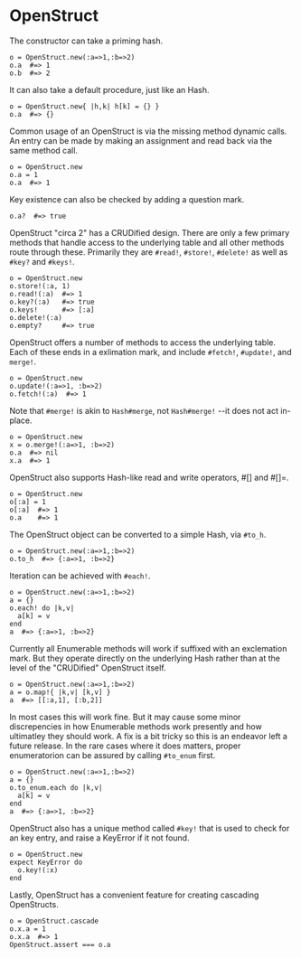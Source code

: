 # OpenStruct

The constructor can take a priming hash.

    o = OpenStruct.new(:a=>1,:b=>2)
    o.a  #=> 1
    o.b  #=> 2

It can also take a default procedure, just like an Hash.

    o = OpenStruct.new{ |h,k| h[k] = {} }
    o.a  #=> {}

Common usage of an OpenStruct is via the missing method dynamic calls.
An entry can be made by making an assignment and read back via the
same method call.

    o = OpenStruct.new
    o.a = 1
    o.a  #=> 1

Key existence can also be checked by adding a question mark.

    o.a?  #=> true

OpenStruct "circa 2" has a CRUDified design. There are only a few primary
methods that handle access to the underlying table and all other methods
route through these. Primarily they are `#read!`, `#store!`, `#delete!`
as well as `#key?` and `#keys!`.

    o = OpenStruct.new
    o.store!(:a, 1)
    o.read!(:a)  #=> 1
    o.key?(:a)   #=> true
    o.keys!      #=> [:a]
    o.delete!(:a)
    o.empty?     #=> true

OpenStruct offers a number of methods to access the underlying table.
Each of these ends in a exlimation mark, and include `#fetch!`, `#update!`, 
and `merge!`.

    o = OpenStruct.new
    o.update!(:a=>1, :b=>2)
    o.fetch!(:a)  #=> 1

Note that `#merge!` is akin to `Hash#merge`, not `Hash#merge!` --it does not
act in-place.

    o = OpenStruct.new
    x = o.merge!(:a=>1, :b=>2)
    o.a  #=> nil
    x.a  #=> 1

OpenStruct also supports Hash-like read and write operators, #[] and #[]=.

    o = OpenStruct.new
    o[:a] = 1
    o[:a]  #=> 1
    o.a    #=> 1

The OpenStruct object can be converted to a simple Hash, via `#to_h`.

    o = OpenStruct.new(:a=>1,:b=>2)
    o.to_h  #=> {:a=>1, :b=>2}

Iteration can be achieved with `#each!`.

    o = OpenStruct.new(:a=>1,:b=>2)
    a = {}
    o.each! do |k,v|
      a[k] = v
    end
    a  #=> {:a=>1, :b=>2}

Currently all Enumerable methods will work if suffixed with an exclemation mark. But they operate
directly on the underlying Hash rather than at the level of the "CRUDified" OpenStruct itself.

    o = OpenStruct.new(:a=>1,:b=>2)
    a = o.map!{ |k,v| [k,v] }
    a  #=> [[:a,1], [:b,2]]

In most cases this will work fine. But it may cause some minor discrepencies in how Enumerable 
methods work presently and how ultimatley they should work. A fix is a bit tricky so this is an
endeavor left a future release. In the rare cases where it does matters, proper enumeratorion
can be assured by calling `#to_enum` first.

    o = OpenStruct.new(:a=>1,:b=>2)
    a = {}
    o.to_enum.each do |k,v|
      a[k] = v
    end
    a  #=> {:a=>1, :b=>2}
 
OpenStruct also has a unique method called `#key!` that is used to check for an key entry,
and raise a KeyError if it not found.

    o = OpenStruct.new
    expect KeyError do
      o.key!(:x)
    end

Lastly, OpenStruct has a convenient feature for creating cascading OpenStructs.

    o = OpenStruct.cascade
    o.x.a = 1
    o.x.a  #=> 1
    OpenStruct.assert === o.a

